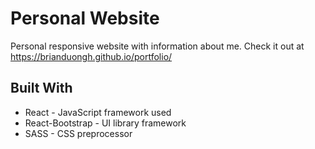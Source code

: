# Personal Website

Personal responsive website with information about me.
Check it out at https://brianduongh.github.io/portfolio/

## Built With

* React - JavaScript framework used
* React-Bootstrap - UI library framework
* SASS - CSS preprocessor
